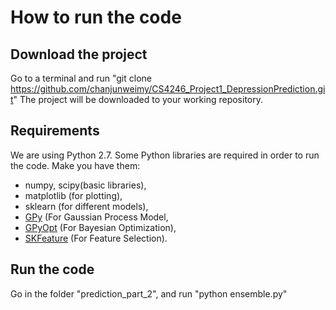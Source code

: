 # How to run the code

## Download the project
Go to a terminal and run "git clone https://github.com/chanjunweimy/CS4246_Project1_DepressionPrediction.git"
The project will be downloaded to your working repository.

##  Requirements
We are using Python 2.7.
Some Python libraries are required in order to run the code.
Make you have them: 
- numpy, scipy(basic libraries),
- matplotlib (for plotting), 
- sklearn (for different models), 
- [GPy](https://github.com/SheffieldML/GPy) (For Gaussian Process Model, 
- [GPyOpt](https://github.com/SheffieldML/GPyOpt) (For Bayesian Optimization), 
- [SKFeature](https://github.com/jundongl/scikit-feature) (For Feature Selection).

## Run the code
Go in the folder "prediction_part_2", and run "python ensemble.py"
